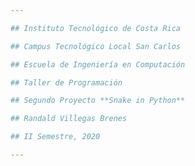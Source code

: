 ```yaml
---

## Instituto Tecnológico de Costa Rica

## Campus Tecnológico Local San Carlos

## Escuela de Ingeniería en Computación

## Taller de Programación

## Segundo Proyecto **Snake in Python**

## Randald Villegas Brenes

## II Semestre, 2020

---
```

